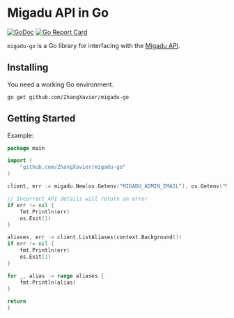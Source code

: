# Migadu API in Go

[![GoDoc](https://img.shields.io/badge/pkg.go.dev-doc-blue)](http://pkg.go.dev/github.com/ZhangXavier/migadu-go)
[![Go Report Card](https://goreportcard.com/badge/github.com/ZhangXavier/migadu-go)](https://goreportcard.com/report/github.com/ZhangXavier/migadu-go)

`migadu-go` is a Go library for interfacing with the [Migadu API](https://www.migadu.com/api/).

## Installing

You need a working Go environment.

```shell
go get github.com/ZhangXavier/migadu-go
```

## Getting Started

Example:

```go
package main

import (
    "github.com/ZhangXavier/migadu-go"
)

client, err := migadu.New(os.Getenv("MIGADU_ADMIN_EMAIL"), os.Getenv("MIGADU_API_KEY"), "example.com")

// Incorrect API details will return an error
if err != nil {
    fmt.Println(err)
    os.Exit(1)
}

aliases, err := client.ListAliases(context.Background())
if err != nil {
    fmt.Println(err)
    os.Exit(1)
}

for _, alias := range aliases {
    fmt.Println(alias)
}

return
}
```
